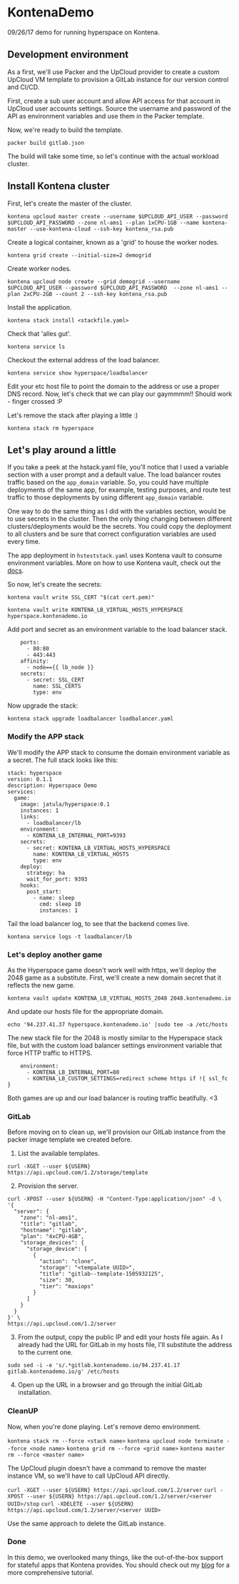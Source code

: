 # KontenaDemo
09/26/17 demo for running hyperspace on Kontena. 

## Development environment

As a first, we'll use Packer and the UpCloud provider to create a custom UpCloud VM template to provision a GitLab instance for our version control and CI/CD. 

First, create a sub user account and allow API access for that account in UpCloud user accounts settings. Source the username and password of the API as environment variables and use them in the Packer template. 

Now, we're ready to build the template.

`packer build gitlab.json`

The build will take some time, so let's continue with the actual workload cluster. 

## Install Kontena cluster
First, let's create the master of the cluster.

`kontena upcloud master create --username $UPCLOUD_API_USER --password $UPCLOUD_API_PASSWORD --zone nl-ams1 --plan 1xCPU-1GB --name kontena-master --use-kontena-cloud --ssh-key kontena_rsa.pub`

Create a logical container, known as a 'grid' to house the worker nodes.

`kontena grid create --initial-size=2 demogrid`

Create worker nodes.

`kontena upcloud node create --grid demogrid --username $UPCLOUD_API_USER --password $UPCLOUD_API_PASSWORD  --zone nl-ams1 --plan 2xCPU-2GB --count 2 --ssh-key kontena_rsa.pub`

Install the application.

`kontena stack install <stackfile.yaml>`

Check that 'alles gut'.

`kontena service ls`

Checkout the external address of the load balancer.

`kontena service show hyperspace/loadbalancer `

Edit your etc host file to point the domain to the address or use a proper DNS record. Now, let's check that we can play our gaymmmm!! Should work - finger crossed :P

Let's remove the stack after playing a little :) 

`kontena stack rm hyperspace`

## Let's play around a little

If you take a peek at the hstack.yaml file, you'll notice that I used a variable section with a user prompt and a default value. The load balancer routes traffic based on the `app_domain` variable. So, you could have multiple deployments of the same app, for example, testing purposes, and route test traffic to those deployments by using different `app_domain` variable.  

One way to do the same thing as I did with the variables section, would be to use secrets in the cluster. Then the only thing changing between different clusters/deployments would be the secrets. You could copy the deployment to all clusters and be sure that correct configuration variables are used every time.

The app deployment in `hsteststack.yaml` uses Kontena vault to consume environment variables. More on how to use Kontena vault, check out the [docs](https://www.kontena.io/docs/using-kontena/vault.html).

So now, let's create the secrets:

`kontena vault write SSL_CERT "$(cat cert.pem)"`

`kontena vault write KONTENA_LB_VIRTUAL_HOSTS_HYPERSPACE hyperspace.kontenademo.io`

Add port and secret as an environment variable to the load balancer stack.

```
    ports:
      - 80:80
      - 443:443
    affinity:
      - node=={{ lb_node }}
    secrets:
      - secret: SSL_CERT
        name: SSL_CERTS
        type: env
```

Now upgrade the stack:

`kontena stack upgrade loadbalancer loadbalancer.yaml`

### Modify the APP stack

We'll modify the APP stack to consume the domain environment variable as a secret. The full stack looks like this:


```
stack: hyperspace
version: 0.1.1
description: Hyperspace Demo 
services:
  game:
    image: jatula/hyperspace:0.1
    instances: 1
    links:
      - loadbalancer/lb
    environment:
      - KONTENA_LB_INTERNAL_PORT=9393
    secrets:
      - secret: KONTENA_LB_VIRTUAL_HOSTS_HYPERSPACE
        name: KONTENA_LB_VIRTUAL_HOSTS
        type: env
    deploy:
      strategy: ha
      wait_for_port: 9393
    hooks:
      post_start:
        - name: sleep
          cmd: sleep 10
          instances: 1
```

Tail the load balancer log, to see that the backend comes live.

`kontena service logs -t loadbalancer/lb`

### Let's deploy another game

As the Hyperspace game doesn't work well with https, we'll deploy the 2048 game as a substitute. First, we'll create a new domain secret that it reflects the new game. 

`kontena vault update KONTENA_LB_VIRTUAL_HOSTS_2048 2048.kontenademo.io`

And update our hosts file for the appropriate domain.

`echo '94.237.41.37 hyperspace.kontenademo.io' |sudo tee -a /etc/hosts`

The new stack file for the 2048 is mostly similar to the Hyperspace stack file, but with the custom load balancer settings environment variable that force HTTP traffic to HTTPS.

```
    environment:
      - KONTENA_LB_INTERNAL_PORT=80
      - KONTENA_LB_CUSTOM_SETTINGS=redirect scheme https if !{ ssl_fc }
```

Both games are up and our load balancer is routing traffic beatifully. <3

### GitLab

Before moving on to clean up, we'll provision our GitLab instance from the packer image template we created before. 

1. List the available templates.

`curl -XGET --user ${USERN} https://api.upcloud.com/1.2/storage/template`

2. Provision the server.

```
curl -XPOST --user ${USERN} -H "Content-Type:application/json" -d \
'{
  "server": {
    "zone": "nl-ams1",
    "title": "gitlab",
    "hostname": "gitlab",
    "plan": "4xCPU-4GB",
    "storage_devices": {
      "storage_device": [
        {
          "action": "clone",
          "storage": "<tempalate UUID>",
          "title": "gitlab--template-1505932125",
          "size": 30,
          "tier": "maxiops"
        }
      ]
    }
  }
}' \
https://api.upcloud.com/1.2/server
```
3. From the output, copy the public IP and edit your hosts file again. As I already had the URL for GitLab in my hosts file, I'll substitute the address to the current one.

`sudo sed -i -e 's/.*gitlab.kontenademo.io/94.237.41.17 gitlab.kontenademo.io/g' /etc/hosts`

4. Open up the URL in a browser and go through the initial GitLab installation.

### CleanUP

Now, when you're done playing. Let's remove demo environment.

`kontena stack rm --force <stack name>`
`kontena upcloud node terminate --force <node name>`
`kontena grid rm --force <grid name>`
`kontena master rm --force <master name>`

The UpCloud plugin doesn't have a command to remove the master instance VM, so we'll have to call UpCloud API directly. 

`curl -XGET --user ${USERN} https://api.upcloud.com/1.2/server`
`curl -XPOST --user ${USERN} https://api.upcloud.com/1.2/server/<server UUID>/stop`
`curl -XDELETE --user ${USERN} https://api.upcloud.com/1.2/server/<server UUID>`

Use the same approach to delete the GitLab instance. 

### Done

In this demo, we overlooked many things, like the out-of-the-box support for stateful apps that Kontena provides. You should check out my [blog](https://blog.mecloud.online/upcloud-contena-all-suomi-love-3/) for a more comprehensive tutorial.
















